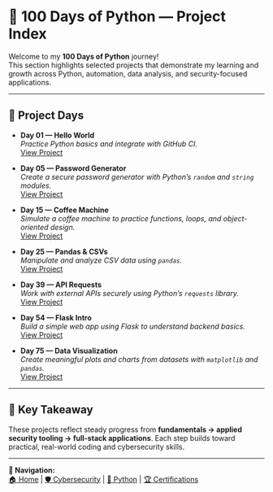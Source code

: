 # 🐍 100 Days of Python — Project Index

Welcome to my **100 Days of Python** journey!  
This section highlights selected projects that demonstrate my learning and growth across Python, automation, data analysis, and security-focused applications.  

---

## 📅 Project Days

- **Day 01 — Hello World**  
  *Practice Python basics and integrate with GitHub CI.*  
  [View Project](day01-hello-world.md)

- **Day 05 — Password Generator**  
  *Create a secure password generator with Python’s `random` and `string` modules.*  
  [View Project](day05-password-generator.md)

- **Day 15 — Coffee Machine**  
  *Simulate a coffee machine to practice functions, loops, and object-oriented design.*  
  [View Project](day15-coffee-machine.md)

- **Day 25 — Pandas & CSVs**  
  *Manipulate and analyze CSV data using `pandas`.*  
  [View Project](day25-pandas-csvs.md)

- **Day 39 — API Requests**  
  *Work with external APIs securely using Python’s `requests` library.*  
  [View Project](day39-api-requests.md)

- **Day 54 — Flask Intro**  
  *Build a simple web app using Flask to understand backend basics.*  
  [View Project](day54-flask-intro.md)

- **Day 75 — Data Visualization**  
  *Create meaningful plots and charts from datasets with `matplotlib` and `pandas`.*  
  [View Project](day75-data-viz.md)

---

## 📌 Key Takeaway
These projects reflect steady progress from **fundamentals → applied security tooling → full-stack applications**. Each step builds toward practical, real-world coding and cybersecurity skills.


---
**🔗 Navigation:**  
[🏠 Home](../index.md) | [🛡️ Cybersecurity](cybersecurity/index.md) | [🐍 Python](python/index.md) | [🏆 Certifications](certifications.md)